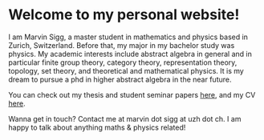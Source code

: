 # Welcome to my personal website!
I am Marvin Sigg, a master student in mathematics and physics based in Zurich, Switzerland. Before that, my major in my bachelor study was physics. My academic interests include abstract algebra in general and in particular finite group theory, category theory, representation theory, topology, set theory, and theoretical and mathematical physics. It is my dream to pursue a phd in higher abstract algebra in the near future.

You can check out my thesis and student seminar papers [here](/files.md), and my CV [here](/cv.md).

Wanna get in touch? Contact me at marvin dot sigg at uzh dot ch. I am happy to talk about anything maths & physics related!
